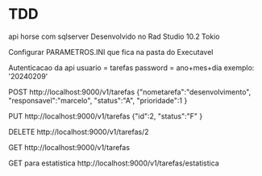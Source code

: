 # TDD
api horse com sqlserver Desenvolvido no Rad Studio 10.2 Tokio

Configurar PARAMETROS.INI que fica na pasta do Executavel

Autenticacao da api usuario = tarefas password = ano+mes+dia exemplo: '20240209'

POST http://localhost:9000/v1/tarefas {"nometarefa":"desenvolvimento", "responsavel":"marcelo", "status":"A", "prioridade":1 }

PUT http://localhost:9000/v1/tarefas {"id":2, "status":"F" }

DELETE http://localhost:9000/v1/tarefas/2

GET http://localhost:9000/v1/tarefas

GET para estatistica http://localhost:9000/v1/tarefas/estatistica

